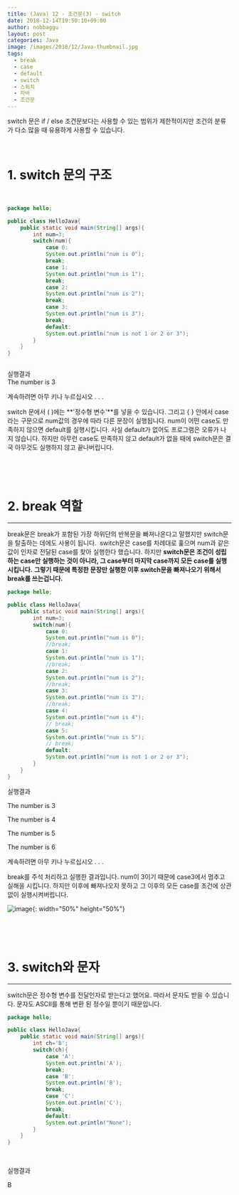 ```yaml
---
title: (Java) 12 - 조건문(3) - switch
date: 2018-12-14T19:50:10+09:00
author: nobbaggu
layout: post
categories: Java
image: /images/2018/12/Java-thumbnail.jpg
tags:
  - break
  - case
  - default
  - switch
  - 스위치
  - 자바
  - 조건문
---
```

switch 문은 if / else 조건문보다는 사용할 수 있는 범위가 제한적이지만 조건의 분류가 다소 많을 때 유용하게 사용할 수 있습니다.

&nbsp;

# 1. switch 문의 구조

&nbsp;

~~~ java
package hello;

public class HelloJava{
    public static void main(String[] args){
        int num=3;
        switch(num){
            case 0:
            System.out.println("num is 0");
            break;
            case 1:
            System.out.println("num is 1");
            break;
            case 2:
            System.out.println("num is 2");
            break;
            case 3:
            System.out.println("num is 3");
            break;
            default:
            System.out.println("num is not 1 or 2 or 3");
        }
    }
}
~~~

~~~ java

~~~

실행결과  
The number is 3


계속하려면 아무 키나 누르십시오 . . .</pre>

switch 문에서 ( )에는 **'정수형 변수'**를 넣을 수 있습니다. 그리고 { } 안에서 case라는 구문으로 num값의 경우에 따라 다른 문장이 실행됩니다. num이 어떤 case도 만족하지 않으면 default를 실행시킵니다. 사실 default가 없어도 프로그램은 오류가 나지 않습니다. 하지만 아무런 case도 만족하지 않고 default가 없을 때에 switch문은 결국 아무것도 실행하지 않고 끝나버립니다.

&nbsp;

&nbsp;

# 2. break 역할

* * *

break문은 break가 포함된 가장 하위단의 반복문을 빠져나온다고 말했지만 switch문을 탈출하는 데에도 사용이 됩니다.  switch문은 case를 차례대로 훑으며 num과 같은 값이 인자로 전달된 case를 찾아 실행한다 했습니다. 하지만 **switch문은 조건이 성립하는 case만 실행하는 것이 아니라, 그 case부터 마지막 case까지 모든 case를 실행시킵니다.** **그렇기 때문에 특정한 문장만 실행한 이후 switch문을 빠져나오기 위해서 break를 쓰는겁니다.**

~~~ java
package hello;

public class HelloJava{
    public static void main(String[] args){
        int num=3;
        switch(num){
            case 0:
            System.out.println("num is 0");
            //break;
            case 1:
            System.out.println("num is 1");
            //break;
            case 2:
            System.out.println("num is 2");
            //break;
            case 3:
            System.out.println("num is 3");
            //break;
            case 4:
            System.out.println("num is 4");
            // break;
            case 5:
            System.out.println("num is 5");
            // break;
            default:
            System.out.println("num is not 1 or 2 or 3");
        }
    }
}
~~~

실행결과

The number is 3


The number is 4


The number is 5


The number is 6


계속하려면 아무 키나 누르십시오 . . . 

break를 주석 처리하고 실행한 결과입니다. num이 3이기 때문에 case3에서 멈추고 실해을 시킵니다. 하지만 이후에 빠져나오지 못하고 그 이후의 모든 case를 조건에 상관없이 실행시켜버립니다.

![image](https://nobbaggu.github.io/images/2018/09/4123.jpg){: width="50%" height="50%"}

&nbsp;

&nbsp;

# 3. switch와 문자

* * *

switch문은 정수형 변수를 전달인자로 받는다고 했어요. 따라서 문자도 받을 수 있습니다. 문자도 ASCII를 통해 변환 된 정수일 뿐이기 때문입니다.

~~~ java
package hello;

public class HelloJava{
    public static void main(String[] args){
        int ch='B';
        switch(ch){
            case 'A':
            System.out.println('A');
            break;
            case 'B':
            System.out.println('B');
            break;
            case 'C':
            System.out.println('C');
            break;
            default:
            System.out.println("None");
        }
    }
}
~~~

&nbsp;

실행결과

B